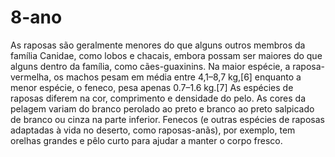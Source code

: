 # 8-ano
As raposas são geralmente menores do que alguns outros membros da família Canidae, como lobos e chacais, embora possam ser maiores do que alguns dentro da família, como cães-guaxinins. Na maior espécie, a raposa-vermelha, os machos pesam em média entre 4,1–8,7 kg,[6] enquanto a menor espécie, o feneco, pesa apenas 0.7–1.6 kg.[7] As espécies de raposas diferem na cor, comprimento e densidade do pelo. As cores da pelagem variam do branco perolado ao preto e branco ao preto salpicado de branco ou cinza na parte inferior. Fenecos (e outras espécies de raposas adaptadas à vida no deserto, como raposas-anãs), por exemplo, tem orelhas grandes e pêlo curto para ajudar a manter o corpo fresco.
